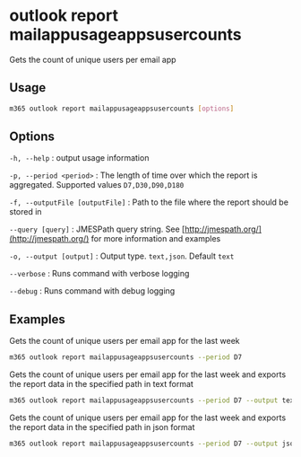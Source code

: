 # outlook report mailappusageappsusercounts

Gets the count of unique users per email app

## Usage

```sh
m365 outlook report mailappusageappsusercounts [options]
```

## Options

`-h, --help`
: output usage information

`-p, --period <period>`
: The length of time over which the report is aggregated. Supported values `D7,D30,D90,D180`

`-f, --outputFile [outputFile]`
: Path to the file where the report should be stored in

`--query [query]`
: JMESPath query string. See [http://jmespath.org/](http://jmespath.org/) for more information and examples

`-o, --output [output]`
: Output type. `text,json`. Default `text`

`--verbose`
: Runs command with verbose logging

`--debug`
: Runs command with debug logging

## Examples

Gets the count of unique users per email app for the last week

```sh
m365 outlook report mailappusageappsusercounts --period D7
```

Gets the count of unique users per email app for the last week and exports the report data in the specified path in text format

```sh
m365 outlook report mailappusageappsusercounts --period D7 --output text > "mailappusageappsusercounts.txt"
```

Gets the count of unique users per email app for the last week and exports the report data in the specified path in json format

```sh
m365 outlook report mailappusageappsusercounts --period D7 --output json > "mailappusageappsusercounts.json"
```
